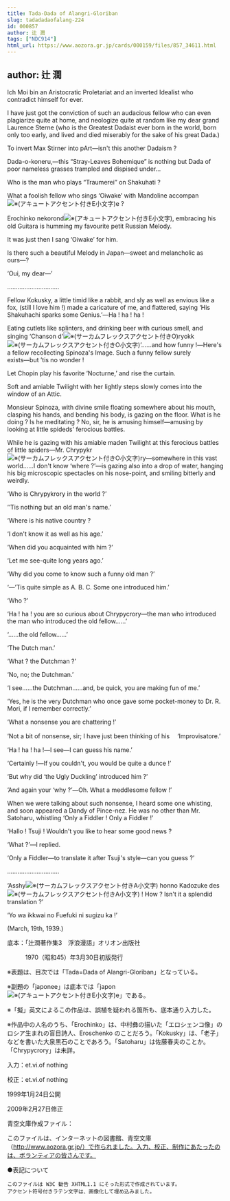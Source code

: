 ```yaml
---
title: Tada-Dada of Alangri-Gloriban
slug: tadadadaofalang-224
id: 000857
author: 辻 潤
tags: ["NDC914"]
html_url: https://www.aozora.gr.jp/cards/000159/files/857_34611.html
---
```


## author: 辻 潤

Ich Moi bin an Aristocratic Proletariat and an inverted Idealist who contradict himself for ever.

  I have just got the conviction of such an audacious fellow who can even plagiarize quite at home, and neologize quite at random like my dear grand Laurence Sterne (who is the Greatest Dadaist ever born in the world, born only too early, and lived and died miserably for the sake of his great Dada.)

  To invert Max Stirner into pArt―isn't this another Dadaism ?

  Dada-o-koneru,―this “Stray-Leaves Bohemique” is nothing but Dada of poor nameless grasses trampled and dispised under…

  Who is the man who plays “Traumerei” on Shakuhati ?

  What a foolish fellow who sings ‘Oiwake’ with Mandoline accompan![※(アキュートアクセント付きE小文字)](https://www.aozora.gr.jp/cards/000159/files/../../../gaiji/1-09/1-09-63.png)e ?

  Erochinko nekorond![※(アキュートアクセント付きE小文字)](https://www.aozora.gr.jp/cards/000159/files/../../../gaiji/1-09/1-09-63.png), embracing his old Guitara is humming my favourite petit Russian Melody.

  It was just then I sang ‘Oiwake’ for him.

  Is there such a beautiful Melody in Japan―sweet and melancholic as ours―?

  ‘Oui, my dear―’

  …………………………

  Fellow Kokusky, a little timid like a rabbit, and sly as well as envious like a fox, (still I love him !) made a caricature of me, and flattered, saying ‘His Shakuhachi sparks some Genius.’―Ha ! ha ! ha !

  Eating cutlets like splinters, and drinking beer with curious smell, and singing ‘Chanson d'![※(サーカムフレックスアクセント付きO)](https://www.aozora.gr.jp/cards/000159/files/../../../gaiji/1-09/1-09-43.png)ryokk![※(サーカムフレックスアクセント付きO小文字)](https://www.aozora.gr.jp/cards/000159/files/../../../gaiji/1-09/1-09-74.png)’……and how funny !―Here's a fellow recollecting Spinoza's Image. Such a funny fellow surely exists―but ’tis no wonder !

  Let Chopin play his favorite ‘Nocturne,’ and rise the curtain.

  Soft and amiable Twilight with her lightly steps slowly comes into the window of an Attic.

  Monsieur Spinoza, with divine smile floating somewhere about his mouth, clasping his hands, and bending his body, is gazing on the floor. What is he doing ? Is he meditating ? No, sir, he is amusing himself―amusing by looking at little spideds' ferocious battles.

  While he is gazing with his amiable maden Twilight at this ferocious battles of little spiders―Mr. Chrypykr![※(サーカムフレックスアクセント付きO小文字)](https://www.aozora.gr.jp/cards/000159/files/../../../gaiji/1-09/1-09-74.png)ry―somewhere in this vast world……I don't know ‘where ?’―is gazing also into a drop of water, hanging his big microscopic spectacles on his nose-point, and smiling bitterly and weirdly.

  ‘Who is Chrypykrory in the world ?’

  ‘’Tis nothing but an old man's name.’

  ‘Where is his native country ?

  ‘I don't know it as well as his age.’

  ‘When did you acquainted with him ?’

  ‘Let me see-quite long years ago.’

  ‘Why did you come to know such a funny old man ?’

  ‘―’Tis quite simple as A. B. C. Some one introduced him.’

  ‘Who ?’

  ‘Ha ! ha ! you are so curious about Chrypycrory―the man who introduced the man who introduced the old fellow……’

  ‘……the old fellow……’

  ‘The Dutch man.’

  ‘What ? the Dutchman ?’

  ‘No, no; the Dutchman.’

  ‘I see……the Dutchman……and, be quick, you are making fun of me.’

  ‘Yes, he is the very Dutchman who once gave some pocket-money to Dr. R. Mori, if I remember correctly.’

  ‘What a nonsense you are chattering !’

  ‘Not a bit of nonsense, sir; I have just been thinking of his 　‘Improvisatore.’

  ‘Ha ! ha ! ha !―I see―I can guess his name.’

  ‘Certainly !―If you couldn't, you would be quite a dunce !’

  ‘But why did ‘the Ugly Duckling’ introduced him ?’

  ‘And again your ‘why ?’―Oh. What a meddlesome fellow !’

  When we were talking about such nonsense, I heard some one whisting, and soon appeared a Dandy of Pince-nez. He was no other than Mr. Satoharu, whistling ‘Only a Fiddler ! Only a Fiddler !’

  ‘Hallo ! Tsuji ! Wouldn't you like to hear some good news ?

  ‘What ?’―I replied.

  ‘Only a Fiddler―to translate it after Tsuji's style―can you guess ?’

  …………………………

  ‘Asshy![※(サーカムフレックスアクセント付きA小文字)](https://www.aozora.gr.jp/cards/000159/files/../../../gaiji/1-09/1-09-56.png) honno Kadozuke des![※(サーカムフレックスアクセント付きA小文字)](https://www.aozora.gr.jp/cards/000159/files/../../../gaiji/1-09/1-09-56.png) ! How ? Isn't it a splendid translation ?’

  ‘Yo wa ikkwai no Fuefuki ni sugizu ka !’

(March, 19th, 1939.)













底本：「辻潤著作集3　浮浪漫語」オリオン出版社


　　　1970（昭和45）年3月30日初版発行

※表題は、目次では「Tada=Dada of Alangri-Gloriban」となっている。

※副題の「japonee」は底本では「japon![※(アキュートアクセント付きE小文字)](https://www.aozora.gr.jp/cards/000159/files/../../../gaiji/1-09/1-09-63.png)e」である。

※「擬」英文によるこの作品は、誤植を疑われる箇所も、底本通り入力した。

※作品中の人名のうち、「Erochinko」は、中村彝の描いた「エロシェンコ像」のロシア生まれの盲目詩人、Eroschenko のことだろう。「Kokusky」は、「老子」などを書いた大泉黒石のことであろう。「Satoharu」は佐藤春夫のことか。「Chrypycrory」は未詳。

入力：et.vi.of nothing

校正：et.vi.of nothing

1999年1月24日公開

2009年2月27日修正

青空文庫作成ファイル：

このファイルは、インターネットの図書館、青空文庫（http://www.aozora.gr.jp/）で作られました。入力、校正、制作にあたったのは、ボランティアの皆さんです。











●表記について


	このファイルは W3C 勧告 XHTML1.1 にそった形式で作成されています。
	アクセント符号付きラテン文字は、画像化して埋め込みました。